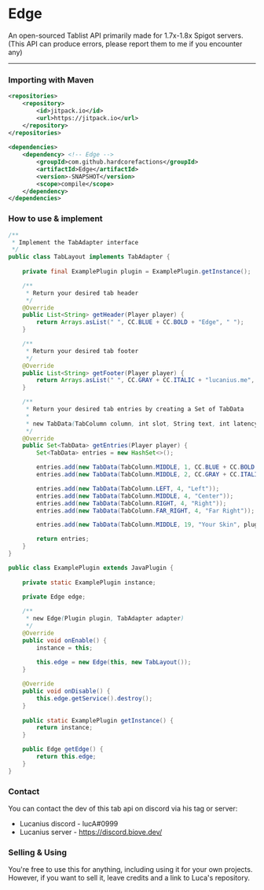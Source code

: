 # Edge
An open-sourced Tablist API primarily made for 1.7x-1.8x Spigot servers. (This API can produce errors, please report them to me if you encounter any)
***

### Importing with Maven
```xml
<repositories>
    <repository>
        <id>jitpack.io</id>
        <url>https://jitpack.io</url>
    </repository>
</repositories>
    
<dependencies>
    <dependency> <!-- Edge -->
	    <groupId>com.github.hardcorefactions</groupId>
	    <artifactId>Edge</artifactId>
	    <version>-SNAPSHOT</version>
        <scope>compile</scope>
    </dependency>
</dependencies>
```

### How to use & implement
```java
/**
 * Implement the TabAdapter interface
 */
public class TabLayout implements TabAdapter {
    
    private final ExamplePlugin plugin = ExamplePlugin.getInstance();

    /**
     * Return your desired tab header
     */
    @Override
    public List<String> getHeader(Player player) {
        return Arrays.asList(" ", CC.BLUE + CC.BOLD + "Edge", " ");
    }

    /**
     * Return your desired tab footer
     */
    @Override
    public List<String> getFooter(Player player) {
        return Arrays.asList(" ", CC.GRAY + CC.ITALIC + "lucanius.me", " ");
    }

    /**
     * Return your desired tab entries by creating a Set of TabData
     *
     * new TabData(TabColumn column, int slot, String text, int latency, Skin skin)
     */
    @Override
    public Set<TabData> getEntries(Player player) {
        Set<TabData> entries = new HashSet<>();

        entries.add(new TabData(TabColumn.MIDDLE, 1, CC.BLUE + CC.BOLD + "Edge"));
        entries.add(new TabData(TabColumn.MIDDLE, 2, CC.GRAY + CC.ITALIC + "lucanius.me"));

        entries.add(new TabData(TabColumn.LEFT, 4, "Left"));
        entries.add(new TabData(TabColumn.MIDDLE, 4, "Center"));
        entries.add(new TabData(TabColumn.RIGHT, 4, "Right"));
        entries.add(new TabData(TabColumn.FAR_RIGHT, 4, "Far Right"));

        entries.add(new TabData(TabColumn.MIDDLE, 19, "Your Skin", plugin.getEdge().getSkin(player.getUniqueId())));

        return entries;
    }
}
```
```java
public class ExamplePlugin extends JavaPlugin {
    
    private static ExamplePlugin instance;
    
    private Edge edge;

    /**
     * new Edge(Plugin plugin, TabAdapter adapter)
     */
    @Override
    public void onEnable() {
        instance = this;
        
        this.edge = new Edge(this, new TabLayout());
    }

    @Override
    public void onDisable() {
        this.edge.getService().destroy();
    }
    
    public static ExamplePlugin getInstance() {
        return instance;
    }

    public Edge getEdge() {
        return this.edge;
    }
}
```

### Contact
You can contact the dev of this tab api on discord via his tag or server:
* Lucanius discord - lucA#0999
* Lucanius server - https://discord.biove.dev/

### Selling & Using
You're free to use this for anything, including using it for your own projects. However, if you want to sell it, leave credits and a link to Luca's repository.
